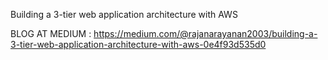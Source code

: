 Building a 3-tier web application architecture with AWS


BLOG AT MEDIUM : https://medium.com/@rajanarayanan2003/building-a-3-tier-web-application-architecture-with-aws-0e4f93d535d0
